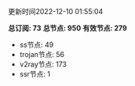 更新时间2022-12-10 01:55:04

**总订阅: 73**
**总节点: 950**
**有效节点: 279**
- ss节点: 49
- trojan节点: 56
- v2ray节点: 173
- ssr节点: 1
